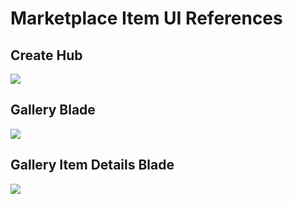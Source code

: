 # Marketplace Item UI References

## Create Hub

![](media/azure-stack-marketplace-item-ui-reference/image1.png)

## Gallery Blade

![](media/azure-stack-marketplace-item-ui-reference/image2.png)

## <span class="anchor"><span id="_Toc438046860" class="anchor"></span></span>Gallery Item Details Blade

![](media/azure-stack-marketplace-item-ui-reference/image3.png)
